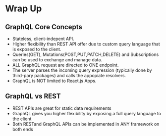 # Wrap Up

## GraphQL Core Concepts

- Stateless, client-indepent API.
- Higher flexibility than REST API offer due to custom query language that is exposed to the client.
- Queries(GET), Mutations(POST,PUT,PATCH,DELETE) and Subscriptions can be used to exchange and manage data.
- ALL GraphQL request are directed to ONE endpoint.
- The server parses the incoming query expression (typically done by third-pary packages) and calls the appopiate resolvers.
- GraphQL is NOT limited to React.js Apps.

## GraphQL vs REST

- REST APIs are great for static data requirements
- GraphQL gives you higher flexibility by exposing a full query language to the client
- Both RESTand GraphQL APIs can be implemented in ANY framework on both ends
